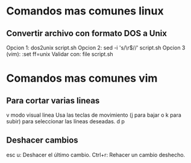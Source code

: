 # Comandos mas comunes linux

## Convertir archivo con formato DOS a Unix
Opcion 1: dos2unix script.sh
Opcion 2: sed -i 's/\r$//' script.sh
Opcion 3 (vim): :set ff=unix
Validar con: file script.sh

# Comandos mas comunes vim

## Para cortar varias lineas
v modo visual linea
Usa las teclas de movimiento (j para bajar o k para subir) para seleccionar las líneas deseadas.
d
p

## Deshacer cambios
esc
u: Deshacer el último cambio.
Ctrl+r: Rehacer un cambio deshecho.